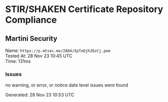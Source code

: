 # STIR/SHAKEN Certificate Repository Compliance

## Martini Security

Name: `https://p.mtsec.me/2884/XpToDjhZ6zCj.pem`\
Tested At: 28 Nov 23 10:45 UTC\
Time: 131ms

### Issues

no warning, or error, or notice date level issues were found

Generated: 28 Nov 23 10:53 UTC